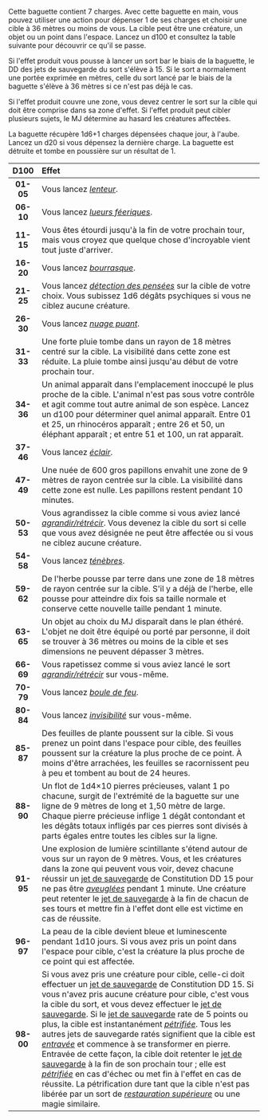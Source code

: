 Cette baguette contient 7 charges. Avec cette baguette en main, vous pouvez utiliser une action pour dépenser 1 de ses charges et choisir une cible à 36 mètres ou moins de vous. La cible peut être une créature, un objet ou un point dans l'espace. Lancez un d100 et consultez la table suivante pour découvrir ce qu'il se passe.

Si l'effet produit vous pousse à lancer un sort bar le biais de la baguette, le DD des jets de sauvegarde du sort s'élève à 15. Si le sort a normalement une portée exprimée en mètres, celle du sort lancé par le biais de la baguette s'élève à 36 mètres si ce n'est pas déjà le cas.

Si l'effet produit couvre une zone, vous devez centrer le sort sur la cible qui doit être comprise dans sa zone d'effet. Si l'effet produit peut cibler plusieurs sujets, le MJ détermine au hasard les créatures affectées.

La baguette récupère 1d6+1 charges dépensées chaque jour, à l'aube. Lancez un d20 si vous dépensez la dernière charge. La baguette est détruite et tombe en poussière sur un résultat de 1.

|D100|Effet|
|:-:|:-|
|**01-05**|Vous lancez [_lenteur_](/grimoire/lenteur/).|
|**06-10**|Vous lancez [_lueurs féeriques_](/grimoire/lueurs-feeriques/).|
|**11-15**|Vous êtes étourdi jusqu'à la fin de votre prochain tour, mais vous croyez que quelque chose d'incroyable vient tout juste d'arriver.|
|**16-20**|Vous lancez [_bourrasque_](/grimoire/bourrasque/).|
|**21-25**|Vous lancez [_détection des pensées_](/grimoire/detection-des-pensees/) sur la cible de votre choix. Vous subissez 1d6 dégâts psychiques si vous ne ciblez aucune créature.|
|**26-30**|Vous lancez [_nuage puant_](/grimoire/nuage-puant/).|
|**31-33**|Une forte pluie tombe dans un rayon de 18 mètres centré sur la cible. La visibilité dans cette zone est réduite. La pluie tombe ainsi jusqu'au début de votre prochain tour.|
|**34-36**|Un animal apparaît dans l'emplacement inoccupé le plus proche de la cible. L'animal n'est pas sous votre contrôle et agit comme tout autre animal de son espèce. Lancez un d100 pour déterminer quel animal apparaît. Entre 01 et 25, un rhinocéros apparaît ; entre 26 et 50, un éléphant apparaît ; et entre 51 et 100, un rat apparaît.|
|**37-46**|Vous lancez [_éclair_](/grimoire/eclair/).|
|**47-49**|Une nuée de 600 gros papillons envahit une zone de 9 mètres de rayon centrée sur la cible. La visibilité dans cette zone est nulle. Les papillons restent pendant 10 minutes.|
|**50-53**|Vous agrandissez la cible comme si vous aviez lancé [_agrandir/rétrécir_](/grimoire/agrandir-retrecir/). Vous devenez la cible du sort si celle que vous avez désignée ne peut être affectée ou si vous ne ciblez aucune créature.|
|**54-58**|Vous lancez [_ténèbres_](/grimoire/tenebres/).|
|**59-62**|De l'herbe pousse par terre dans une zone de 18 mètres de rayon centrée sur la cible. S'il y a déjà de l'herbe, elle pousse pour atteindre dix fois sa taille normale et conserve cette nouvelle taille pendant 1 minute.|
|**63-65**|Un objet au choix du MJ disparaît dans le plan éthéré. L'objet ne doit être équipé ou porté par personne, il doit se trouver à 36 mètres ou moins de la cible et ses dimensions ne peuvent dépasser 3 mètres.|
|**66-69**|Vous rapetissez comme si vous aviez lancé le sort [_agrandir/rétrécir_](/grimoire/agrandir-retrecir/) sur vous-même.|
|**70-79**|Vous lancez [_boule de feu_](/grimoire/boule-de-feu/).|
|**80-84**|Vous lancez [_invisibilité_](/grimoire/invisibilite/) sur vous-même.|
|**85-87**|Des feuilles de plante poussent sur la cible. Si vous prenez un point dans l'espace pour cible, des feuilles poussent sur la créature la plus proche de ce point. À moins d'être arrachées, les feuilles se racornissent peu à peu et tombent au bout de 24 heures.|
|**88-90**|Un flot de 1d4×10 pierres précieuses, valant 1 po chacune, surgit de l'extrémité de la baguette sur une ligne de 9 mètres de long et 1,50 mètre de large. Chaque pierre précieuse inflige 1 dégât contondant et les dégâts totaux infligés par ces pierres sont divisés à parts égales entre toutes les cibles sur la ligne.|
|**91-95**|Une explosion de lumière scintillante s'étend autour de vous sur un rayon de 9 mètres. Vous, et les créatures dans la zone qui peuvent vous voir, devez chacune réussir un [jet de sauvegarde](/utiliser-les-caracteristiques/#jets-de-sauvegarde) de Constitution DD 15 pour ne pas être [_aveuglées_](/gerer-la-sante-du-personnage/#aveugle) pendant 1 minute. Une créature peut retenter le [jet de sauvegarde](/utiliser-les-caracteristiques/#jets-de-sauvegarde) à la fin de chacun de ses tours et mettre fin à l'effet dont elle est victime en cas de réussite.|
|**96-97**|La peau de la cible devient bleue et luminescente pendant 1d10 jours. Si vous avez pris un point dans l'espace pour cible, c'est la créature la plus proche de ce point qui est affectée.|
|**98-00**|Si vous avez pris une créature pour cible, celle-ci doit effectuer un [jet de sauvegarde](/utiliser-les-caracteristiques/#jets-de-sauvegarde) de Constitution DD 15. Si vous n'avez pris aucune créature pour cible, c'est vous la cible du sort, et vous devez effectuer le [jet de sauvegarde](/utiliser-les-caracteristiques/#jets-de-sauvegarde). Si le [jet de sauvegarde](/utiliser-les-caracteristiques/#jets-de-sauvegarde) rate de 5 points ou plus, la cible est instantanément [_pétrifiée_](/gerer-la-sante-du-personnage/#petrifie). Tous les autres jets de sauvegarde ratés signifient que la cible est [_entravée_](/gerer-la-sante-du-personnage/#entrave) et commence à se transformer en pierre. Entravée de cette façon, la cible doit retenter le [jet de sauvegarde](/utiliser-les-caracteristiques/#jets-de-sauvegarde) à la fin de son prochain tour ; elle est [_pétrifiée_](/gerer-la-sante-du-personnage/#petrifie) en cas d'échec ou met fin à l'effet en cas de réussite. La pétrification dure tant que la cible n'est pas libérée par un sort de [_restauration supérieure_](/grimoire/restauration-superieure/) ou une magie similaire.|
